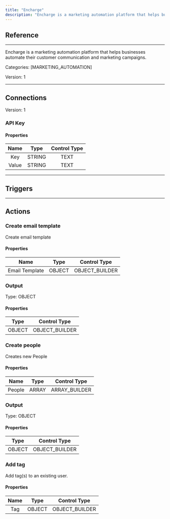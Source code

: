 ```yaml
---
title: "Encharge"
description: "Encharge is a marketing automation platform that helps businesses automate their customer communication and marketing campaigns."
---
```

## Reference
<hr />

Encharge is a marketing automation platform that helps businesses automate their customer communication and marketing campaigns.

Categories: [MARKETING_AUTOMATION]

Version: 1

<hr />



## Connections

Version: 1


### API Key

#### Properties

|      Name      |     Type     |     Control Type     |
|:--------------:|:------------:|:--------------------:|
| Key | STRING | TEXT  |
| Value | STRING | TEXT  |





<hr />



## Triggers



<hr />



## Actions


### Create email template
Create email template

#### Properties

|      Name      |     Type     |     Control Type     |
|:--------------:|:------------:|:--------------------:|
| Email   Template | OBJECT | OBJECT_BUILDER  |


### Output



Type: OBJECT

#### Properties

|     Type     |     Control Type     |
|:------------:|:--------------------:|
| OBJECT | OBJECT_BUILDER  |





### Create people
Creates new People

#### Properties

|      Name      |     Type     |     Control Type     |
|:--------------:|:------------:|:--------------------:|
| People | ARRAY | ARRAY_BUILDER  |


### Output



Type: OBJECT

#### Properties

|     Type     |     Control Type     |
|:------------:|:--------------------:|
| OBJECT | OBJECT_BUILDER  |





### Add tag
Add tag(s) to an existing user.

#### Properties

|      Name      |     Type     |     Control Type     |
|:--------------:|:------------:|:--------------------:|
| Tag | OBJECT | OBJECT_BUILDER  |




